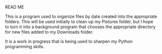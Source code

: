 READ ME

This is a program used to organize files by date created into the appropriate folders. This will be used initially to clean up my Pistures folder, but I hope to turn it into a background program that chooses the appropriate directory for new files added to my Downloads folder.

It is a work in progress that is being used to sharpen my Python programming skills.